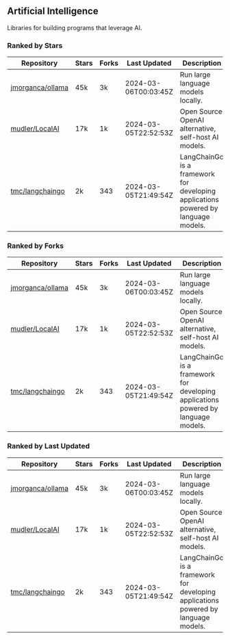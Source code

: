 ## Artificial Intelligence

Libraries for building programs that leverage AI.

### Ranked by Stars

| Repository | Stars | Forks | Last Updated | Description | 
|------------|-------|-------|--------------|-------------|
| [jmorganca/ollama](https://github.com/jmorganca/ollama) | 45k | 3k | 2024-03-06T00:03:45Z |  Run large language models locally. |
| [mudler/LocalAI](https://github.com/mudler/LocalAI) | 17k | 1k | 2024-03-05T22:52:53Z |  Open Source OpenAI alternative, self-host AI models. |
| [tmc/langchaingo](https://github.com/tmc/langchaingo) | 2k | 343 | 2024-03-05T21:49:54Z |  LangChainGo is a framework for developing applications powered by language models. |

### Ranked by Forks

| Repository | Stars | Forks | Last Updated | Description | 
|------------|-------|-------|--------------|-------------|
| [jmorganca/ollama](https://github.com/jmorganca/ollama) | 45k | 3k | 2024-03-06T00:03:45Z |  Run large language models locally. |
| [mudler/LocalAI](https://github.com/mudler/LocalAI) | 17k | 1k | 2024-03-05T22:52:53Z |  Open Source OpenAI alternative, self-host AI models. |
| [tmc/langchaingo](https://github.com/tmc/langchaingo) | 2k | 343 | 2024-03-05T21:49:54Z |  LangChainGo is a framework for developing applications powered by language models. |

### Ranked by Last Updated

| Repository | Stars | Forks | Last Updated | Description | 
|------------|-------|-------|--------------|-------------|
| [jmorganca/ollama](https://github.com/jmorganca/ollama) | 45k | 3k | 2024-03-06T00:03:45Z |  Run large language models locally. |
| [mudler/LocalAI](https://github.com/mudler/LocalAI) | 17k | 1k | 2024-03-05T22:52:53Z |  Open Source OpenAI alternative, self-host AI models. |
| [tmc/langchaingo](https://github.com/tmc/langchaingo) | 2k | 343 | 2024-03-05T21:49:54Z |  LangChainGo is a framework for developing applications powered by language models. |

